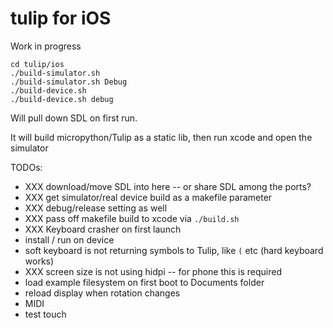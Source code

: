 # tulip for iOS

Work in progress

```
cd tulip/ios
./build-simulator.sh
./build-simulator.sh Debug
./build-device.sh
./build-device.sh debug
```

Will pull down SDL on first run. 

It will build micropython/Tulip as a static lib, then run xcode and open the simulator

TODOs:
 - XXX download/move SDL into here -- or share SDL among the ports?
 - XXX get simulator/real device build as a makefile parameter
 - XXX debug/release setting as well
 - XXX pass off makefile build to xcode via `./build.sh`
 - XXX Keyboard crasher on first launch
 - install / run on device
 - soft keyboard is not returning symbols to Tulip, like `(` etc  (hard keyboard works)
 - XXX screen size is not using hidpi -- for phone this is required
 - load example filesystem on first boot to Documents folder
 - reload display when rotation changes
 - MIDI
 - test touch




